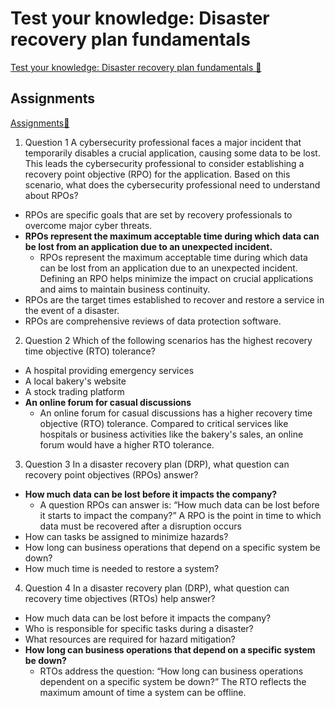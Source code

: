 # Test your knowledge: Disaster recovery plan fundamentals

[Test your knowledge: Disaster recovery plan fundamentals 🔗](https://www.coursera.org/learn/detect-respond-and-recover-from-cloud-cybersecurity-attacks/assignment-submission/4UWw8/test-your-knowledge-disaster-recovery-plan-fundamentals)

## Assignments

[Assignments🔗](https://www.coursera.org/learn/detect-respond-and-recover-from-cloud-cybersecurity-attacks/assignment-submission/4UWw8/test-your-knowledge-disaster-recovery-plan-fundamentals/attempt)

1.  Question 1
    A cybersecurity professional faces a major incident that temporarily disables a crucial application, causing some data to be lost. This leads the cybersecurity professional to consider establishing a recovery point objective (RPO) for the application. Based on this scenario, what does the cybersecurity professional need to understand about RPOs?

- RPOs are specific goals that are set by recovery professionals to overcome major cyber threats.
- **RPOs represent the maximum acceptable time during which data can be lost from an application due to an unexpected incident.**
  - RPOs represent the maximum acceptable time during which data can be lost from an application due to an unexpected incident. Defining an RPO helps minimize the impact on crucial applications and aims to maintain business continuity.
- RPOs are the target times established to recover and restore a service in the event of a disaster.
- RPOs are comprehensive reviews of data protection software.

2. Question 2
   Which of the following scenarios has the highest recovery time objective (RTO) tolerance?

- A hospital providing emergency services
- A local bakery's website
- A stock trading platform
- **An online forum for casual discussions**
  - An online forum for casual discussions has a higher recovery time objective (RTO) tolerance. Compared to critical services like hospitals or business activities like the bakery's sales, an online forum would have a higher RTO tolerance.

3. Question 3
   In a disaster recovery plan (DRP), what question can recovery point objectives (RPOs) answer?

- **How much data can be lost before it impacts the company?**
  - A question RPOs can answer is: “How much data can be lost before it starts to impact the company?” A RPO is the point in time to which data must be recovered after a disruption occurs
- How can tasks be assigned to minimize hazards?
- How long can business operations that depend on a specific system be down?
- How much time is needed to restore a system?

4. Question 4
   In a disaster recovery plan (DRP), what question can recovery time objectives (RTOs) help answer?

- How much data can be lost before it impacts the company?
- Who is responsible for specific tasks during a disaster?
- What resources are required for hazard mitigation?
- **How long can business operations that depend on a specific system be down?**
  - RTOs address the question: “How long can business operations dependent on a specific system be down?” The RTO reflects the maximum amount of time a system can be offline.
